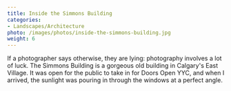 ```yaml
---
title: Inside the Simmons Building
categories: 
- Landscapes/Architecture
photo: /images/photos/inside-the-simmons-building.jpg
weight: 6
---
```

If a photographer says otherwise, they are lying: photography involves a lot of luck. The Simmons Building is a gorgeous old building in Calgary's East Village. It was open for the public to take in for Doors Open YYC, and when I arrived, the sunlight was pouring in through the windows at a perfect angle.